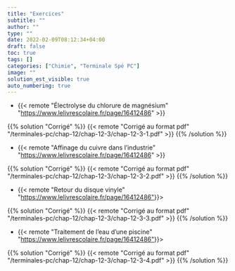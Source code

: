 ```yaml
---
title: "Exercices"
subtitle: ""
author: ""
type: ""
date: 2022-02-09T08:12:34+04:00
draft: false
toc: true
tags: []
categories: ["Chimie", "Terminale Spé PC"]
image: ""
solution_est_visible: true
auto_numbering: true
---
```


- {{< remote "Électrolyse du chlorure de magnésium" "<https://www.lelivrescolaire.fr/page/16412486>" >}}

{{% solution "Corrigé" %}}
{{< remote "Corrigé au format pdf" "/terminales-pc/chap-12/chap-12-3/chap-12-3-1.pdf" >}}
{{% /solution %}}

- {{< remote "Affinage du cuivre dans l’industrie" "<https://www.lelivrescolaire.fr/page/16412486>" >}}

{{% solution "Corrigé" %}}
{{< remote "Corrigé au format pdf" "/terminales-pc/chap-12/chap-12-3/chap-12-3-2.pdf" >}}
{{% /solution %}}

- {{< remote "Retour du disque vinyle" "<https://www.lelivrescolaire.fr/page/16412486">}}>

{{% solution "Corrigé" %}}
{{< remote "Corrigé au format pdf" "/terminales-pc/chap-12/chap-12-3/chap-12-3-3.pdf" >}}
{{% /solution %}}

- {{< remote "Traitement de l’eau d’une piscine" "<https://www.lelivrescolaire.fr/page/16412486">}}>

{{% solution "Corrigé" %}}
{{< remote "Corrigé au format pdf" "/terminales-pc/chap-12/chap-12-3/chap-12-3-4.pdf" >}}
{{% /solution %}}
